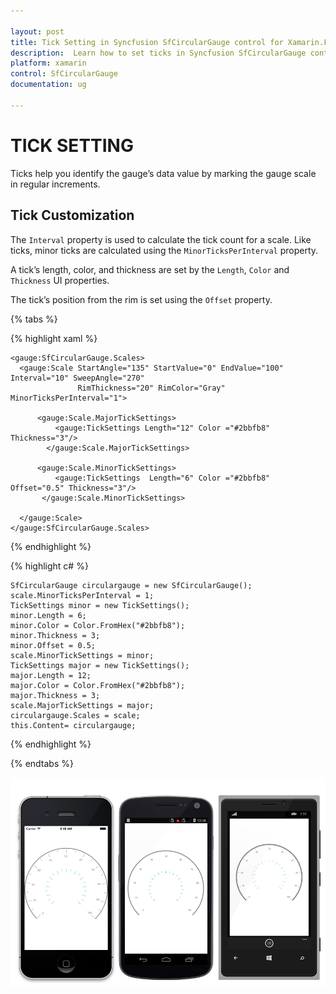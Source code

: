 ```yaml
---

layout: post
title: Tick Setting in Syncfusion SfCircularGauge control for Xamarin.Forms
description:  Learn how to set ticks in Syncfusion SfCircularGauge control
platform: xamarin
control: SfCircularGauge
documentation: ug

---
```


# TICK SETTING

Ticks help you identify the gauge’s data value by marking the gauge scale in regular increments.

## Tick Customization  

The `Interval` property is used to calculate the tick count for a scale. Like ticks, minor ticks are calculated using the `MinorTicksPerInterval` property.

A tick’s length, color, and thickness are set by the `Length`, `Color` and `Thickness` UI properties.

The tick’s position from the rim is set using the `Offset` property.

{% tabs %}

{% highlight xaml %}
  
    <gauge:SfCircularGauge.Scales>
      <gauge:Scale StartAngle="135" StartValue="0" EndValue="100" Interval="10" SweepAngle="270"
                   RimThickness="20" RimColor="Gray" MinorTicksPerInterval="1">
        
          <gauge:Scale.MajorTickSettings>
              <gauge:TickSettings Length="12" Color ="#2bbfb8" Thickness="3"/>
            </gauge:Scale.MajorTickSettings>
              
          <gauge:Scale.MinorTickSettings>
              <gauge:TickSettings  Length="6" Color ="#2bbfb8"  Offset="0.5" Thickness="3"/>
           </gauge:Scale.MinorTickSettings>               
    
      </gauge:Scale>
    </gauge:SfCircularGauge.Scales>

{% endhighlight %}

{% highlight c# %}

    SfCircularGauge circulargauge = new SfCircularGauge();
    scale.MinorTicksPerInterval = 1;
    TickSettings minor = new TickSettings();
    minor.Length = 6;
    minor.Color = Color.FromHex("#2bbfb8");
    minor.Thickness = 3;
	minor.Offset = 0.5;
    scale.MinorTickSettings = minor;
    TickSettings major = new TickSettings();
    major.Length = 12;
    major.Color = Color.FromHex("#2bbfb8");
    major.Thickness = 3;
    scale.MajorTickSettings = major;
    circulargauge.Scales = scale;
    this.Content= circulargauge;
    
{% endhighlight %}

{% endtabs %}

![](tick-setting_images/offset.png)